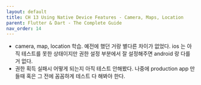```yaml
---
layout: default
title: CH 13 Using Native Device Features - Camera, Maps, Location
parent: Flutter & Dart - The Complete Guide
nav_order: 14
---
```


- camera, map, location 학습. 예전에 했던 거랑 별다른 차이가 없었다. ios 는 아직 테스트를 못한 상태이지만 권한 설정 부분에서 잘 설정해주면 android 랑 다를 거 없다.
- 권한 획득 실패시 어떻게 되는지 아직 테스트 안해봤다. 나중에 production app 만들때 혹은 그 전에 꼼꼼하게 테스트 다 해봐야 한다.
